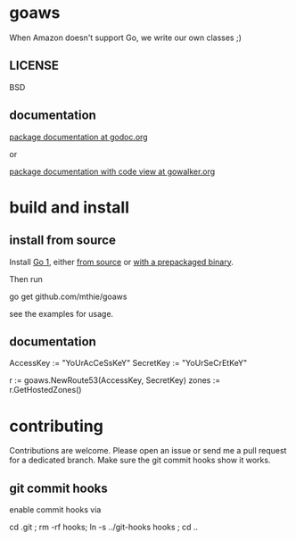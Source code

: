 goaws
=====

When Amazon doesn't support Go, we write our own classes ;)

LICENSE
-------
BSD

documentation
-------------
[package documentation at godoc.org](http://godoc.org/github.com/mthie/goaws)

or

[package documentation with code view at gowalker.org](http://gowalker.org/github.com/mthie/goaws)

build and install
=================

install from source
-------------------

Install [Go 1][3], either [from source][4] or [with a prepackaged binary][5].

Then run

go get github.com/mthie/goaws

see the examples for usage.

[3]: http://golang.org
[4]: http://golang.org/doc/install/source
[5]: http://golang.org/doc/install

documentation
-------------
  AccessKey := "YoUrAcCeSsKeY"
  SecretKey := "YoUrSeCrEtKeY"

  r := goaws.NewRoute53(AccessKey, SecretKey)
  zones := r.GetHostedZones()

contributing
============

Contributions are welcome. Please open an issue or send me a pull request for a dedicated branch.
Make sure the git commit hooks show it works.

git commit hooks
-----------------------
enable commit hooks via

  cd .git ; rm -rf hooks; ln -s ../git-hooks hooks ; cd ..

